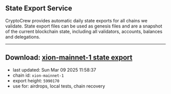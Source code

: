 ## State Export Service
CryptoCrew provides automatic daily state exports for all chains we validate. State export files can be used as genesis files and are a snapshot of the current blockchain state, including all validators, accounts, balances and delegations.

---
**Download: [xion-mainnet-1 state export](https://dl-eu2.ccvalidators.com/SERVICE/xion/xion-mainnet-1_export_5990170.json)**
---

- last updated: Sun Mar 09 2025 11:58:37
- chain id: `xion-mainnet-1`
- export height: `5990170`
- use for: airdrops, local tests, chain recovery
